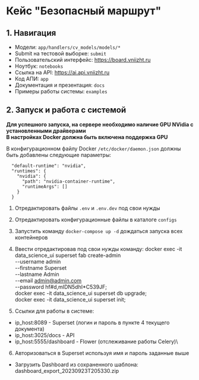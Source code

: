 # Кейс "Безопасный маршрут"

## 1. Навигация

 - Модели: `app/handlers/cv_models/models/*`
 - Submit на тестовой выборке: `submit`
 - Пользовательский интерфейс: https://board.vniizht.ru
 - Ноутбук: `notebooks`
 - Ссылка на API: https://ai.api.vniizht.ru
 - Код АПИ: `app`
 - Документация и презентация: `docs`
 - Примеры работы системы: `examples`



## 2. Запуск и работа с системой

**Для успешного запуска, на сервере необходимо наличие GPU NVidia с установленными драйверами**  
**В настройках Docker должна быть включена поддержка GPU**  

В конфигурационном файлу Docker `/etc/docker/daemon.json` должны быть добавлены следующие параметры:  

```
  "default-runtime": "nvidia",  
  "runtimes": {  
    "nvidia": {  
      "path": "nvidia-container-runtime",  
      "runtimeArgs": []  
    }  
  }  
```
 
1. Отредактировать файлы `.env` и `.env.dev` под свои нужды
2. Отредактировать конфигурационные файлы в каталоге `configs`
3. Запустить команду `docker-compose up -d` дождаться запуска всех контейнеров
4. Ввести отредактировав под свои нужды команду:
docker exec -it data_science_ui superset fab create-admin \
			   --username admin \
			   --firstname Superset \
			   --lastname Admin \
			   --email admin@admin.com \
			   --password hf#d,mIDN5dhI*C539JF; \
docker exec -it data_science_ui superset db upgrade; \
docker exec -it data_science_ui superset init;

5. Ссылки для работы в системе:
 - ip_host:8089 - Superset (логин и пароль в пункте 4 текущего документа)
 - ip_host:3025/docs - API
 - ip_host:5555/dashboard - Flower (отслеживание работы Celery)\
 
6. Авторизоваться в Superset используя имя и пароль заданные выше
 - Загрузить Dashboard из сохраненного шаблона: dashboard_export_20230923T205330.zip
